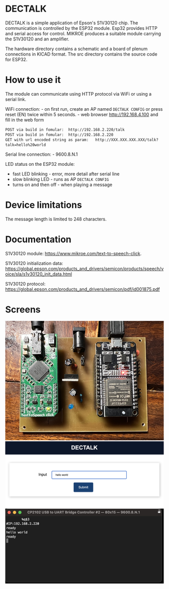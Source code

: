 # DECTALK 

DECTALK is a simple application of Epson's S1V30120 chip. The communication is controlled by the ESP32 module. Esp32 provides HTTP and serial access for control. MIKROE produces a suitable module carrying the S1V30120 and an amplifier. 

The hardware directory contains a schematic and a board of plenum connections in KICAD format.
The src directory contains the source code for ESP32.

# How to use it 

The module can communicate using HTTP protocol via WiFi or using a serial link.

WiFi connection:
	- on first run, create an AP named `DECTALK CONFIG` or press reset (EN) twice within 5 seconds. 
	- web browser http://192.168.4.100 and fill in the web form

 	POST via build in fomular:  http://192.168.2.220/talk
 	POST via build in fomular:  http://192.168.2.220
	GET with url encoded string as param:   http://XXX.XXX.XXX.XXX/talk?talk=hello%20world

Serial line connection:
	- 9600.8.N.1 

LED status on the ESP32 module:
 - fast LED blinking - error, more detail after serial line
 - slow blinking LED - runs as AP `DECTALK CONFIG`
 - turns on and then off - when playing a message

# Device limitations

The message length is limited to 248 characters.

# Documentation 

S1V30120 module:  https://www.mikroe.com/text-to-speech-click.

S1V30120 initialization data: https://global.epson.com/products_and_drivers/semicon/products/speech/voice/sla/s1v30120_init_data.html

S1V30120 protocol: https://global.epson.com/products_and_drivers/semicon/pdf/id001875.pdf

# Screens

![device](img/device.png)
![dectalk screen](img/web.png)
![terminal](img/terminal.png)


	
